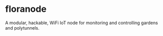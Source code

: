 # floranode
A modular, hackable, WiFi IoT node for monitoring and controlling gardens and polytunnels.
